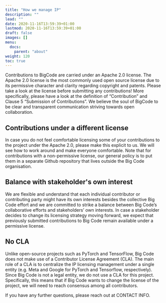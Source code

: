 ```yaml
---
title: "How we manage IP"
description: ""
lead: ""
date: 2020-11-16T13:59:39+01:00
lastmod: 2020-11-16T13:59:39+01:00
draft: false
images: []
menu:
  docs:
    parent: "about"
weight: 120
toc: true
---
```


Contributions to BigCode are carried under an Apache 2.0 license. The Apache 2.0 license is the most commonly used open source license due to its permissive character and clarity regarding copyright and patents. Please take a look at the license before submitting any contributions! More specifically, please have a look at the definition of “Contribution” and Clause 5 “Submission of Contributions”. We believe the soul of BigCode to be clear and transparent communication striving towards open collaboration. 

## Contributions under a different license
In case you do not feel comfortable licensing some of your contributions to the project under the Apache 2.0, please make this explicit to us. We will see how to work around and make everyone comfortable. Note that for contributions with a non-permissive license, our general policy is to put them in a separate Github repository that lives outside the Big Code organisation.

## Balance with stakeholder's own interest
We are flexible and understand that each individual contributor or contributing party might have its own interests besides the collective Big Code effort and we are committed to strike a balance between Big Code’s collaborative efforts and stakeholders’ own interests. In case a stakeholder decides to change its licensing strategy moving forward, we expect that previously submitted contributions to Big Code remain available under a permissive license. 

## No CLA
Unlike open-source projects such as PyTorch and TensorFlow, Big Code does not make use of a Contributor License Agreement (CLA). The main role of a CLA is to centralize the IP licensing management under a single entity (e.g. Meta and Google for PyTorch and Tensorflow, respectively). Since Big Code is not a legal entity, we do not use a CLA for this project. Specifically, this means that if Big Code wants to change the license of the project, we will need to reach consensus among all contributors. 

If you have any further questions, please reach out at CONTACT INFO. 